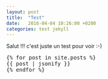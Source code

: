 ```yaml
---
layout: post
title:  "Test"
date:   2016-04-04 10:26:00 +0200
categories: test jekyll
---
```


Salut !!! c'est juste un test pour voir :-)

<pre>
{% for post in site.posts %}
{{ post | jsonify }}
{% endfor %}
</pre>
